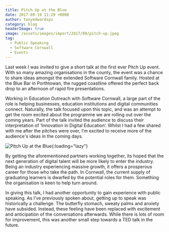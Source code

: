 ```yaml
---
title: Pitch Up at the Blue
date: 2017-09-19 11:29 +0000
author: tonyedwardspz
category: blog
headerImage: true
image: /assets/images/import/2017/09/pitch-up.jpeg
tag:
  - Public Speaking
  - Software Cornwall
  - Events
---
```

Last week I was invited to give a short talk at the first ever Pitch Up event. With so many amazing organisations in the county, the event was a chance to share ideas amongst the extended Software Cornwall family. Hosted at the Blue Bar in Porthtowan, the rugged coastline offered the perfect back drop to an afternoon of rapid fire presentations.

Working in Education Outreach with Software Cornwall, a large part of the role is helping businesses, education institutions and digital communities connect. Naturally, the talk focused upon this topic, and was an attempt to get the room excited about the programme we are rolling out over the coming years. Part of the talk invited the audience to discuss their interpretation of ‘Innovation in Digital Education’. Whilst I had a few shared with me after the pitches were over, I’m excited to receive more of the audience's ideas in the coming days.

![Pitch Up at the Blue](/assets/images/import/2017/09/pitch-up.jpeg){:loading="lazy"}

By getting the aforementioned partners working together, its hoped that the next generation of digital talent will be more likely to enter the industry. Being an industry experiencing massive growth, it offers a prosperous career for those who take the path. In Cornwall, the current supply of graduating learners is dwarfed by the potential roles for them. Something the organisation is keen to help turn around.

In giving this talk, I had another opportunity to gain experience with public speaking. As I’ve previously spoken about, getting up to speak was historically a challenge. The butterfly stomach, sweaty palms and anxiety have subsided. Instead, these feeling have been replaced with excitement and anticipation of the conversations afterwards. While there is lots of room for improvement, this was another small step towards a TED talk in the future.
